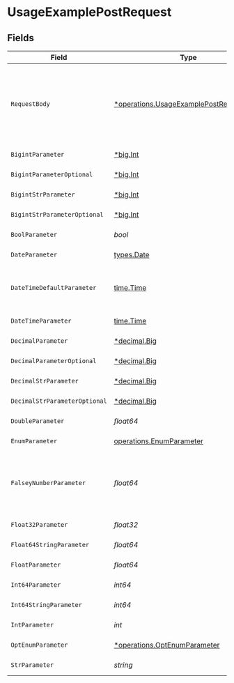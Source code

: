 # UsageExamplePostRequest


## Fields

| Field                                                                                                    | Type                                                                                                     | Required                                                                                                 | Description                                                                                              | Example                                                                                                  |
| -------------------------------------------------------------------------------------------------------- | -------------------------------------------------------------------------------------------------------- | -------------------------------------------------------------------------------------------------------- | -------------------------------------------------------------------------------------------------------- | -------------------------------------------------------------------------------------------------------- |
| `RequestBody`                                                                                            | [*operations.UsageExamplePostRequestBody](../../../pkg/models/operations/usageexamplepostrequestbody.md) | :heavy_minus_sign:                                                                                       | A request body that contains fields with different formats for testing example generation                |                                                                                                          |
| `BigintParameter`                                                                                        | [*big.Int](https://pkg.go.dev/math/big#Int)                                                              | :heavy_check_mark:                                                                                       | An bigint parameter                                                                                      |                                                                                                          |
| `BigintParameterOptional`                                                                                | [*big.Int](https://pkg.go.dev/math/big#Int)                                                              | :heavy_minus_sign:                                                                                       | An bigint parameter                                                                                      |                                                                                                          |
| `BigintStrParameter`                                                                                     | [*big.Int](https://pkg.go.dev/math/big#Int)                                                              | :heavy_check_mark:                                                                                       | An bigint parameter                                                                                      |                                                                                                          |
| `BigintStrParameterOptional`                                                                             | [*big.Int](https://pkg.go.dev/math/big#Int)                                                              | :heavy_minus_sign:                                                                                       | An bigint parameter                                                                                      |                                                                                                          |
| `BoolParameter`                                                                                          | *bool*                                                                                                   | :heavy_check_mark:                                                                                       | A boolean parameter                                                                                      |                                                                                                          |
| `DateParameter`                                                                                          | [types.Date](../../../types/date.md)                                                                     | :heavy_check_mark:                                                                                       | A date parameter                                                                                         |                                                                                                          |
| `DateTimeDefaultParameter`                                                                               | [time.Time](https://pkg.go.dev/time#Time)                                                                | :heavy_check_mark:                                                                                       | A date time parameter with a default value                                                               |                                                                                                          |
| `DateTimeParameter`                                                                                      | [time.Time](https://pkg.go.dev/time#Time)                                                                | :heavy_check_mark:                                                                                       | A date time parameter                                                                                    |                                                                                                          |
| `DecimalParameter`                                                                                       | [*decimal.Big](https://pkg.go.dev/github.com/ericlagergren/decimal#Big)                                  | :heavy_check_mark:                                                                                       | A decimal parameter                                                                                      |                                                                                                          |
| `DecimalParameterOptional`                                                                               | [*decimal.Big](https://pkg.go.dev/github.com/ericlagergren/decimal#Big)                                  | :heavy_minus_sign:                                                                                       | A decimal parameter                                                                                      |                                                                                                          |
| `DecimalStrParameter`                                                                                    | [*decimal.Big](https://pkg.go.dev/github.com/ericlagergren/decimal#Big)                                  | :heavy_check_mark:                                                                                       | A decimal parameter                                                                                      |                                                                                                          |
| `DecimalStrParameterOptional`                                                                            | [*decimal.Big](https://pkg.go.dev/github.com/ericlagergren/decimal#Big)                                  | :heavy_minus_sign:                                                                                       | A decimal parameter                                                                                      |                                                                                                          |
| `DoubleParameter`                                                                                        | *float64*                                                                                                | :heavy_check_mark:                                                                                       | A double parameter                                                                                       |                                                                                                          |
| `EnumParameter`                                                                                          | [operations.EnumParameter](../../../pkg/models/operations/enumparameter.md)                              | :heavy_check_mark:                                                                                       | An enum parameter                                                                                        |                                                                                                          |
| `FalseyNumberParameter`                                                                                  | *float64*                                                                                                | :heavy_check_mark:                                                                                       | A number parameter that contains a falsey example value                                                  | 0                                                                                                        |
| `Float32Parameter`                                                                                       | *float32*                                                                                                | :heavy_check_mark:                                                                                       | A float32 parameter                                                                                      |                                                                                                          |
| `Float64StringParameter`                                                                                 | *float64*                                                                                                | :heavy_check_mark:                                                                                       | A float64 parameter                                                                                      |                                                                                                          |
| `FloatParameter`                                                                                         | *float64*                                                                                                | :heavy_check_mark:                                                                                       | A float parameter                                                                                        |                                                                                                          |
| `Int64Parameter`                                                                                         | *int64*                                                                                                  | :heavy_check_mark:                                                                                       | An int64 parameter                                                                                       |                                                                                                          |
| `Int64StringParameter`                                                                                   | *int64*                                                                                                  | :heavy_check_mark:                                                                                       | An int64 parameter                                                                                       |                                                                                                          |
| `IntParameter`                                                                                           | *int*                                                                                                    | :heavy_check_mark:                                                                                       | An integer parameter                                                                                     |                                                                                                          |
| `OptEnumParameter`                                                                                       | [*operations.OptEnumParameter](../../../pkg/models/operations/optenumparameter.md)                       | :heavy_minus_sign:                                                                                       | An enum parameter                                                                                        | value3                                                                                                   |
| `StrParameter`                                                                                           | *string*                                                                                                 | :heavy_check_mark:                                                                                       | A string parameter                                                                                       | example 1                                                                                                |